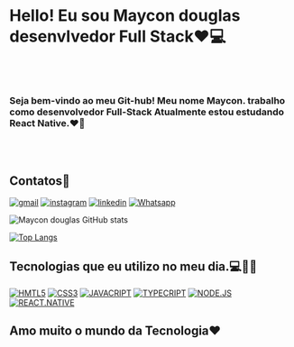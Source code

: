 # Hello! Eu sou Maycon douglas desenvlvedor Full Stack❤️💻

<br>
</br>


### Seja bem-vindo ao meu Git-hub!  Meu nome Maycon. trabalho como desenvolvedor Full-Stack Atualmente estou estudando React Native.❤️📱
<br>
</br>

## Contatos📩

[![gmail](https://img.shields.io/badge/Gmail-D14836?style=for-the-badge&logo=gmail&logoColor=white)](https://mail.google.com/mail/u/1/#inbox)
[![instagram](https://img.shields.io/badge/Instagram-E4405F?style=for-the-badge&logo=instagram&logoColor=white)](https://www.instagram.com/maycon_d2003/)
[![linkedin](https://img.shields.io/badge/LinkedIn-0077B5?style=for-the-badge&logo=linkedin&logoColor=white)](https://www.linkedin.com/in/maycon-douglas-62265426b/)
[![Whatsapp](https://img.shields.io/badge/WhatsApp-25D366?style=for-the-badge&logo=whatsapp&logoColor=white)](https://www.linkedin.com/in/maycon-douglas-62265426b/)


![Maycon douglas GitHub stats](https://github-readme-stats.vercel.app/api?username=maycondo&show_icons=true&theme=transparent)



[![Top Langs](https://github-readme-stats.vercel.app/api/top-langs/?username=maycondo&layout=donut)](https://github.com/anuraghazra/github-readme-stats)

## Tecnologias que eu utilizo no meu dia.💻👨‍💻
[![HMTL5](https://img.shields.io/badge/HTML5-E34F26?style=for-the-badge&logo=html5&logoColor=white)]()
[![CSS3](https://img.shields.io/badge/CSS3-1572B6?style=for-the-badge&logo=css3&logoColor=white)]()
[![JAVACRIPT](https://img.shields.io/badge/JavaScript-F7DF1E?style=for-the-badge&logo=javascript&logoColor=black)]()
[![TYPECRIPT](https://img.shields.io/badge/TypeScript-007ACC?style=for-the-badge&logo=typescript&logoColor=white)]()
[![NODE.JS](https://img.shields.io/badge/Node.js-43853D?style=for-the-badge&logo=node.js&logoColor=white)]()
[![REACT.NATIVE](https://img.shields.io/badge/React-20232A?style=for-the-badge&logo=react&logoColor=61DAFB)]()
<br>

## Amo muito o mundo da Tecnologia❤️


